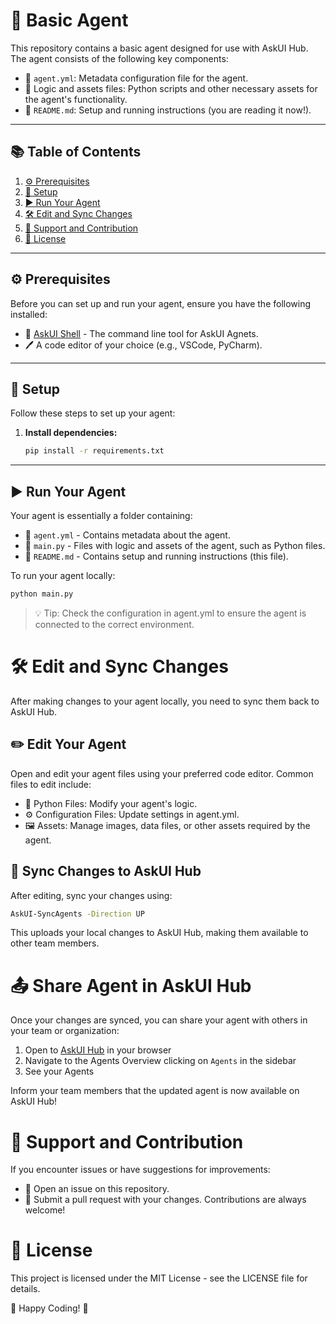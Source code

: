 # 🚀 Basic Agent

This repository contains a basic agent designed for use with AskUI Hub. The agent consists of the following key components:

- 📄 `agent.yml`: Metadata configuration file for the agent.
- 🧩 Logic and assets files: Python scripts and other necessary assets for the agent's functionality.
- 📘 `README.md`: Setup and running instructions (you are reading it now!).

---

## 📚 Table of Contents
1. [⚙️ Prerequisites](#-prerequisites)
2. [🔧 Setup](#-setup)
3. [▶️ Run Your Agent](#-run-your-agent)
4. [🛠️ Edit and Sync Changes](#-edit-and-sync-changes)
5. [🤝 Support and Contribution](#-support-and-contribution)
6. [📜 License](#-license)

---

## ⚙️ Prerequisites

Before you can set up and run your agent, ensure you have the following installed:

- 🔄 [AskUI Shell](https://docs.askui.com) - The command line tool for AskUI Agnets.
- 🖊️ A code editor of your choice (e.g., VSCode, PyCharm).

---

## 🔧 Setup

Follow these steps to set up your agent:

1. **Install dependencies:**
    ```sh
    pip install -r requirements.txt
    ```

---

## ▶️ Run Your Agent

Your agent is essentially a folder containing:

- 📄 `agent.yml` - Contains metadata about the agent.
- 🧩 `main.py` - Files with logic and assets of the agent, such as Python files.
- 📘 `README.md` - Contains setup and running instructions (this file).

To run your agent locally:

```sh
python main.py
```

>💡 Tip: Check the configuration in agent.yml to ensure the agent is connected to the correct environment.

# 🛠️ Edit and Sync Changes
After making changes to your agent locally, you need to sync them back to AskUI Hub.

## ✏️ Edit Your Agent
Open and edit your agent files using your preferred code editor. Common files to edit include:

- 🐍 Python Files: Modify your agent's logic.
- ⚙️ Configuration Files: Update settings in agent.yml.
- 🖼️ Assets: Manage images, data files, or other assets required by the agent.

## 🔄 Sync Changes to AskUI Hub
After editing, sync your changes using:

```sh
AskUI-SyncAgents -Direction UP
```

This uploads your local changes to AskUI Hub, making them available to other team members.

# 📤 Share Agent in AskUI Hub
Once your changes are synced, you can share your agent with others in your team or organization:

1. Open to [AskUI Hub](https://hub.askui.com) in your browser
2. Navigate to the Agents Overview clicking on `Agents` in the sidebar
3. See your Agents

Inform your team members that the updated agent is now available on AskUI Hub!

# 🤝 Support and Contribution
If you encounter issues or have suggestions for improvements:

- 🐛 Open an issue on this repository.
- 🔧 Submit a pull request with your changes.
Contributions are always welcome!

# 📜 License
This project is licensed under the MIT License - see the LICENSE file for details.

🎉 Happy Coding! 🚀

